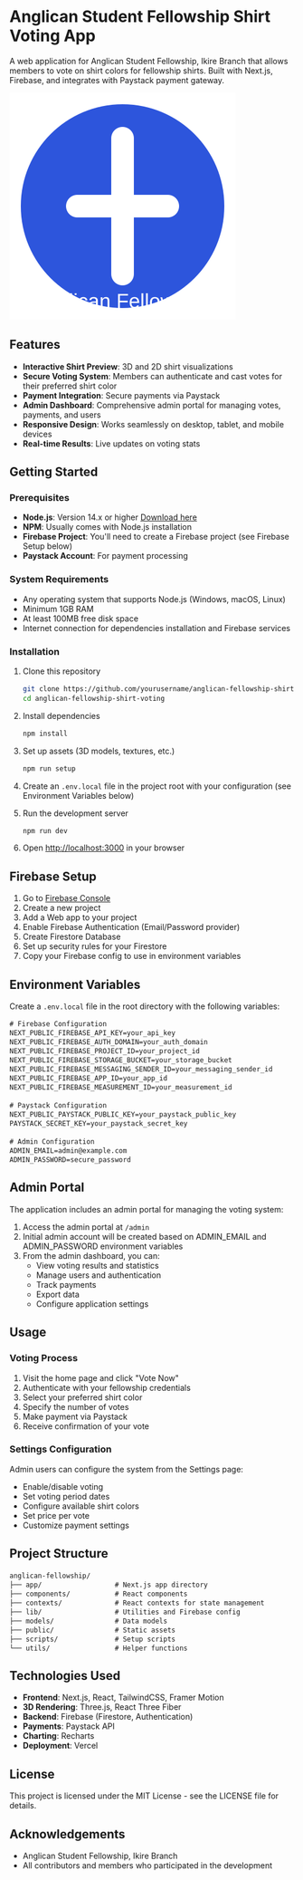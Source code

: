 # Anglican Student Fellowship Shirt Voting App

A web application for Anglican Student Fellowship, Ikire Branch that allows members to vote on shirt colors for fellowship shirts. Built with Next.js, Firebase, and integrates with Paystack payment gateway.

![Anglican Student Fellowship](/public/anglican-logo.png)

## Features

- **Interactive Shirt Preview**: 3D and 2D shirt visualizations
- **Secure Voting System**: Members can authenticate and cast votes for their preferred shirt color
- **Payment Integration**: Secure payments via Paystack
- **Admin Dashboard**: Comprehensive admin portal for managing votes, payments, and users
- **Responsive Design**: Works seamlessly on desktop, tablet, and mobile devices
- **Real-time Results**: Live updates on voting stats

## Getting Started

### Prerequisites

- **Node.js**: Version 14.x or higher [Download here](https://nodejs.org/)
- **NPM**: Usually comes with Node.js installation
- **Firebase Project**: You'll need to create a Firebase project (see Firebase Setup below)
- **Paystack Account**: For payment processing

### System Requirements

- Any operating system that supports Node.js (Windows, macOS, Linux)
- Minimum 1GB RAM
- At least 100MB free disk space
- Internet connection for dependencies installation and Firebase services

### Installation

1. Clone this repository

   ```bash
   git clone https://github.com/yourusername/anglican-fellowship-shirt-voting.git
   cd anglican-fellowship-shirt-voting
   ```

2. Install dependencies

   ```bash
   npm install
   ```

3. Set up assets (3D models, textures, etc.)

   ```bash
   npm run setup
   ```

4. Create an `.env.local` file in the project root with your configuration (see Environment Variables below)

5. Run the development server

   ```bash
   npm run dev
   ```

6. Open [http://localhost:3000](http://localhost:3000) in your browser

## Firebase Setup

1. Go to [Firebase Console](https://console.firebase.google.com/)
2. Create a new project
3. Add a Web app to your project
4. Enable Firebase Authentication (Email/Password provider)
5. Create Firestore Database
6. Set up security rules for your Firestore
7. Copy your Firebase config to use in environment variables

## Environment Variables

Create a `.env.local` file in the root directory with the following variables:

```
# Firebase Configuration
NEXT_PUBLIC_FIREBASE_API_KEY=your_api_key
NEXT_PUBLIC_FIREBASE_AUTH_DOMAIN=your_auth_domain
NEXT_PUBLIC_FIREBASE_PROJECT_ID=your_project_id
NEXT_PUBLIC_FIREBASE_STORAGE_BUCKET=your_storage_bucket
NEXT_PUBLIC_FIREBASE_MESSAGING_SENDER_ID=your_messaging_sender_id
NEXT_PUBLIC_FIREBASE_APP_ID=your_app_id
NEXT_PUBLIC_FIREBASE_MEASUREMENT_ID=your_measurement_id

# Paystack Configuration
NEXT_PUBLIC_PAYSTACK_PUBLIC_KEY=your_paystack_public_key
PAYSTACK_SECRET_KEY=your_paystack_secret_key

# Admin Configuration
ADMIN_EMAIL=admin@example.com
ADMIN_PASSWORD=secure_password
```

## Admin Portal

The application includes an admin portal for managing the voting system:

1. Access the admin portal at `/admin`
2. Initial admin account will be created based on ADMIN_EMAIL and ADMIN_PASSWORD environment variables
3. From the admin dashboard, you can:
   - View voting results and statistics
   - Manage users and authentication
   - Track payments
   - Export data
   - Configure application settings

## Usage

### Voting Process

1. Visit the home page and click "Vote Now"
2. Authenticate with your fellowship credentials
3. Select your preferred shirt color
4. Specify the number of votes
5. Make payment via Paystack
6. Receive confirmation of your vote

### Settings Configuration

Admin users can configure the system from the Settings page:

- Enable/disable voting
- Set voting period dates
- Configure available shirt colors
- Set price per vote
- Customize payment settings

## Project Structure

```
anglican-fellowship/
├── app/                  # Next.js app directory
├── components/           # React components
├── contexts/             # React contexts for state management
├── lib/                  # Utilities and Firebase config
├── models/               # Data models
├── public/               # Static assets
├── scripts/              # Setup scripts
└── utils/                # Helper functions
```

## Technologies Used

- **Frontend**: Next.js, React, TailwindCSS, Framer Motion
- **3D Rendering**: Three.js, React Three Fiber
- **Backend**: Firebase (Firestore, Authentication)
- **Payments**: Paystack API
- **Charting**: Recharts
- **Deployment**: Vercel

## License

This project is licensed under the MIT License - see the LICENSE file for details.

## Acknowledgements

- Anglican Student Fellowship, Ikire Branch
- All contributors and members who participated in the development
